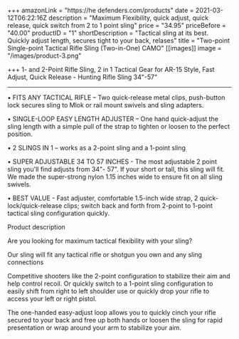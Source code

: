 +++
amazonLink = "https://he defenders.com/products"
date = 2021-03-12T06:22:16Z
description = "Maximum Flexibility, quick adjust, quick release, quick switch from 2 to 1 point sling"
price = "34.95"
priceBefore = "40.00"
productID = "1"
shortDescription = "Tactical sling at its best.  Quickly adjust length, secures tight to your back, relases"
title = "Two-point Single-point Tactical Rifle Sling (Two-in-One) CAMO"
[[images]]
image = "/images/product-3.png"

+++
1- and 2-Point Rifle Sling, 2 in 1 Tactical Gear for AR-15 Style, Fast Adjust, Quick Release - Hunting Rifle Sling 34"-57"

________________________________________

•	FITS ANY TACTICAL RIFLE – Two quick-release metal clips, push-button lock secures sling to Mlok or rail mount swivels and sling adapters.

•	SINGLE-LOOP EASY LENGTH ADJUSTER – One hand quick-adjust the sling length with a simple pull of the strap to tighten or loosen to the perfect position.

•	2 SLINGS IN 1 – works as a 2-point sling and a 1-point sling

•	SUPER ADJUSTABLE 34 TO 57 INCHES - The most adjustable 2 point sling you'll find adjusts from 34"- 57". If your short or tall, this sling will fit. We made the super-strong nylon 1.15 inches wide to ensure fit on all sling swivels.

•	BEST VALUE - Fast adjuster, comfortable 1.5-inch wide strap, 2 quick-lock/quick-release clips; switch back and forth from 2-point to 1-point tactical sling configuration quickly.

Product description

Are you looking for maximum tactical flexibility with your sling?

Our sling will fit any tactical rifle or shotgun you own and any sling connections

Competitive shooters like the 2-point configuration to stabilize their aim and help control recoil. Or quickly switch to a 1-point sling configuration to easily shift from right to left shoulder use or quickly drop your rifle to access your left or right pistol.  

The one-handed easy-adjust loop allows you to quickly cinch your rifle secured to your back and free up both hands or loosen the sling for rapid presentation or wrap around your arm to stabilize your aim.